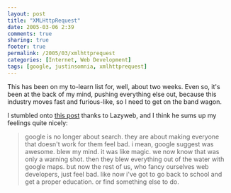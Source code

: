 ```yaml
---
layout: post
title: "XMLHttpRequest"
date: 2005-03-06 2:39
comments: true
sharing: true
footer: true
permalink: /2005/03/xmlhttprequest
categories: [Internet, Web Development]
tags: [google, justinsomnia, xmlhttprequest]
---
```

This has been on my to-learn list for, well, about two weeks.  Even so, it's been at the back of my mind, pushing everything else out, because this industry moves fast and furious-like, so I need to get on the band wagon.

I stumbled onto <a href="http://justinsomnia.org/2005/02/xmlhttprequest-will-change-web.html">this post</a> thanks to Lazyweb, and I think he sums up my feelings quite nicely:
<blockquote>
google is no longer about search. they are about making everyone that doesn't work for them feel bad. i mean, google suggest was awesome. blew my mind. it was like magic. we now know that was only a warning shot. then they blew everything out of the water with google maps. but now the rest of us, who fancy ourselves web developers, just feel bad. like now i've got to go back to school and get a proper education. or find something else to do.
</blockquote>
